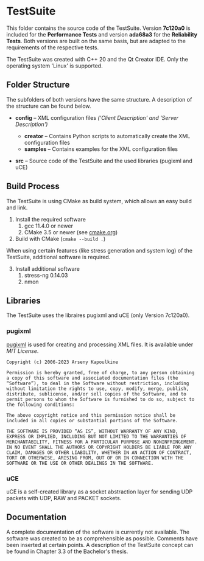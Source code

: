 # TestSuite

This folder contains the source code of the TestSuite. Version **7c120a0** is included for the **Performance Tests** and version **ada68a3** for the **Reliability Tests**. Both versions are built on the same basis, but are adapted to the requirements of the respective tests.

The TestSuite was created with C++ 20 and the Qt Creator IDE. Only the operating system 'Linux' is supported.


## Folder Structure
The subfolders of both versions have the same structure. A description of the structure can be found below.

- **config** – XML configuration files *('Client Description' and 'Server Description')*
    - **creator** – Contains Python scripts to automatically create the XML configuration files
    - **samples** – Contains examples for the XML configuration files

- **src** – Source code of the TestSuite and the used libraries (pugixml and uCE)


## Build Process
The TestSuite is using CMake as build system, which allows an easy build and link.

1. Install the required software
    1. gcc 11.4.0 or newer
    2. CMake 3.5 or newer (see [cmake.org](https://cmake.org))
2. Build with CMake (`cmake --build .`)

When using certain features (like stress generation and system log) of the TestSuite, additional software is required.

3. Install additional software
    1. stress-ng 0.14.03
    2. nmon


## Libraries
The TestSuite uses the libraires pugixml and uCE (only Version 7c120a0).

### pugixml
[pugixml](https://github.com/zeux/pugixml) is used for creating and processing XML files. It is available under *MIT License*.

````
Copyright (c) 2006-2023 Arseny Kapoulkine

Permission is hereby granted, free of charge, to any person obtaining a copy of this software and associated documentation files (the “Software”), to deal in the Software without restriction, including without limitation the rights to use, copy, modify, merge, publish, distribute, sublicense, and/or sell copies of the Software, and to permit persons to whom the Software is furnished to do so, subject to the following conditions:

The above copyright notice and this permission notice shall be included in all copies or substantial portions of the Software.

THE SOFTWARE IS PROVIDED “AS IS”, WITHOUT WARRANTY OF ANY KIND, EXPRESS OR IMPLIED, INCLUDING BUT NOT LIMITED TO THE WARRANTIES OF MERCHANTABILITY, FITNESS FOR A PARTICULAR PURPOSE AND NONINFRINGEMENT. IN NO EVENT SHALL THE AUTHORS OR COPYRIGHT HOLDERS BE LIABLE FOR ANY CLAIM, DAMAGES OR OTHER LIABILITY, WHETHER IN AN ACTION OF CONTRACT, TORT OR OTHERWISE, ARISING FROM, OUT OF OR IN CONNECTION WITH THE SOFTWARE OR THE USE OR OTHER DEALINGS IN THE SOFTWARE.
````

### uCE
uCE is a self-created library as a socket abstraction layer for sending UDP packets with UDP, RAW and PACKET sockets.


## Documentation
A complete documentation of the software is currently not available. The software was created to be as comprehensible as possible. Comments have been inserted at certain points. A description of the TestSuite concept can be found in Chapter 3.3 of the Bachelor's thesis.